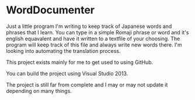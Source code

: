 # WordDocumenter
Just a little program I'm writing to keep track of Japanese words and phrases that I learn. You can type in a simple Romaji phrase or word and it's english equavalent and have it written to a textfile of your choosing. The program will keep track of this file and always write new words there. I'm looking into automating the translation process.

This project exists mainly for me to get used to using GitHub.

You can build the project using Visual Studio 2013.

The project is still far from complete and I may or may not update it depending on many things.

